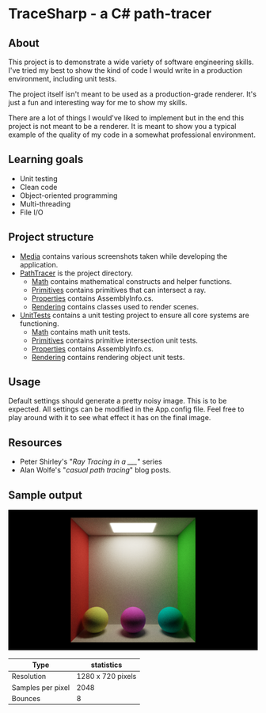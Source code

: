 # TraceSharp - a C# path-tracer
## About
This project is to demonstrate a wide variety of software engineering skills.
I've tried my best to show the kind of code I would write in a production environment, including unit tests.

The project itself isn't meant to be used as a production-grade renderer. It's just a fun and interesting way for me to show my skills.

There are a lot of things I would've liked to implement but in the end this project is not meant to be a renderer. It is meant to show you a typical example of the quality of my code in a somewhat professional environment.

## Learning goals
- Unit testing
- Clean code
- Object-oriented programming
- Multi-threading
- File I/O

## Project structure
- [Media](./Media) contains various screenshots taken while developing the application.
- [PathTracer](./PathTracer) is the project directory.
    - [Math](./PathTracer/Math) contains mathematical constructs and helper functions.
    - [Primitives](./PathTracer/Primitives) contains primitives that can intersect a ray.
    - [Properties](./PathTracer/Properties) contains AssemblyInfo.cs.
    - [Rendering](./PathTracer/Rendering) contains classes used to render scenes.
- [UnitTests](./UnitTests) contains a unit testing project to ensure all core systems are functioning.
    - [Math](./UnitTests/Math) contains math unit tests.
    - [Primitives](./UnitTests/Primitives) contains primitive intersection unit tests.
    - [Properties](./UnitTests/Properties) contains AssemblyInfo.cs.
    - [Rendering](./UnitTests/Rendering) contains rendering object unit tests.

## Usage
Default settings should generate a pretty noisy image.
This is to be expected. All settings can be modified in the App.config file.
Feel free to play around with it to see what effect it has on the final image.

## Resources
- Peter Shirley's "*Ray Tracing in a ___*" series
- Alan Wolfe's "*casual path tracing*" blog posts.

## Sample output
![Basic path tracing](./Media/5_fixed_normals.png)

Type | statistics
------------ | -------------
Resolution | 1280 x 720 pixels
Samples per pixel | 2048
Bounces | 8
